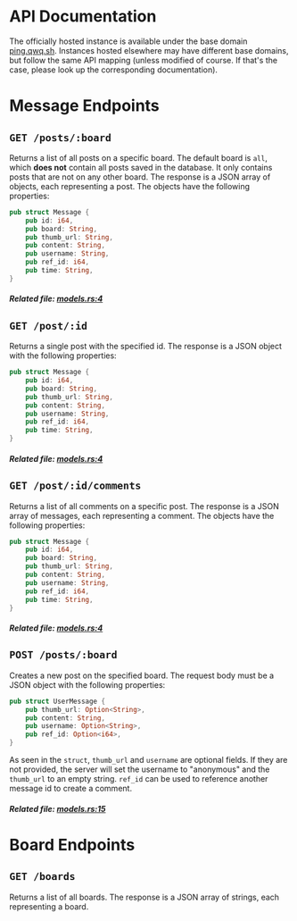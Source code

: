 # API Documentation
The officially hosted instance is available under the base domain [ping.qwq.sh](https://ping.qwq.sh). Instances hosted elsewhere may have different base domains, but follow the same API mapping (unless modified of course. If that's the case, please look up the corresponding documentation).

# Message Endpoints
## `GET /posts/:board`
Returns a list of all posts on a specific board. The default board is `all`, which **does not** contain all posts saved in the database. It only contains posts that are not on any other board. The response is a JSON array of objects, each representing a post. The objects have the following properties:
```rs
pub struct Message {
    pub id: i64,
    pub board: String,
    pub thumb_url: String,
    pub content: String,
    pub username: String,
    pub ref_id: i64,
    pub time: String,
}
```
##### Related file: [models.rs:4](./src/models.rs#L4)

## `GET /post/:id`
Returns a single post with the specified id. The response is a JSON object with the following properties:
```rs
pub struct Message {
    pub id: i64,
    pub board: String,
    pub thumb_url: String,
    pub content: String,
    pub username: String,
    pub ref_id: i64,
    pub time: String,
}
```
##### Related file: [models.rs:4](./src/models.rs#L4)

## `GET /post/:id/comments`
Returns a list of all comments on a specific post. The response is a JSON array of messages, each representing a comment. The objects have the following properties:
```rs
pub struct Message {
    pub id: i64,
    pub board: String,
    pub thumb_url: String,
    pub content: String,
    pub username: String,
    pub ref_id: i64,
    pub time: String,
}
```
##### Related file: [models.rs:4](./src/models.rs#L4)

## `POST /posts/:board`
Creates a new post on the specified board. The request body must be a JSON object with the following properties:
```rs
pub struct UserMessage {
    pub thumb_url: Option<String>,
    pub content: String,
    pub username: Option<String>,
    pub ref_id: Option<i64>,
}
```
As seen in the `struct`, `thumb_url` and `username` are optional fields. If they are not provided, the server will set the username to "anonymous" and the `thumb_url` to an empty string.
`ref_id` can be used to reference another message id to create a comment.
##### Related file: [models.rs:15](./src/models.rs#L15)

# Board Endpoints
## `GET /boards`
Returns a list of all boards. The response is a JSON array of strings, each representing a board.

